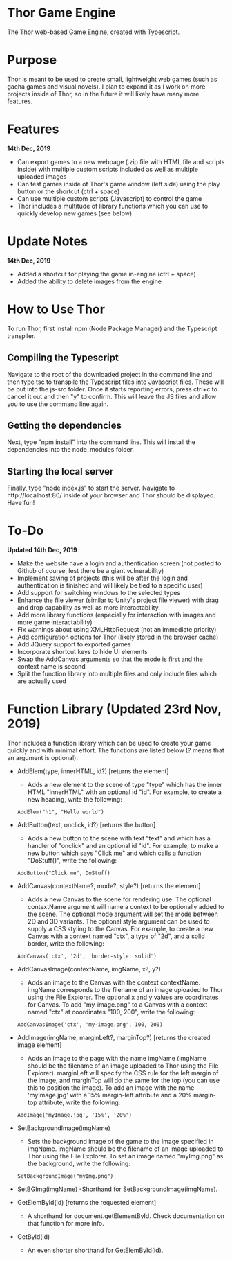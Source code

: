 # Thor Game Engine
 The Thor web-based Game Engine, created with Typescript. 

# Purpose
Thor is meant to be used to create small, lightweight web games (such as gacha games and 
visual novels). I plan to expand it as I work on more projects inside of Thor, so 
in the future it will likely have many more features.

# Features
**14th Dec, 2019**
- Can export games to a new webpage (.zip file with HTML file and scripts inside) with multiple 
custom scripts included as well as multiple uploaded images
- Can test games inside of Thor's game window (left side) using the play button or the shortcut
(ctrl + space)
- Can use multiple custom scripts (Javascript) to control the game
- Thor includes a multitude of library functions which you can use to quickly develop new games (see below)

# Update Notes
**14th Dec, 2019**
- Added a shortcut for playing the game in-engine (ctrl + space)
- Added the ability to delete images from the engine

# How to Use Thor
To run Thor, first install npm (Node Package Manager) and the Typescript transpiler. 
## Compiling the Typescript
Navigate to the root of the downloaded project in the command line and then type 
tsc to transpile the Typescript files into Javascript files. These will be put into 
the js-src folder. Once it starts reporting errors, press ctrl+c to cancel it out and 
then "y" to confirm. 
This will leave the JS files and allow you to use the command line again. 
## Getting the dependencies
Next, type "npm install" into the command line. This will install the dependencies into 
the node_modules folder. 
## Starting the local server
Finally, type "node index.js" to start the server. Navigate to http://localhost:80/
inside of your browser and Thor should be displayed. Have fun! 

# To-Do
**Updated 14th Dec, 2019**
- Make the website have a login and authentication screen (not posted to Github of course,
lest there be a giant vulnerability)
- Implement saving of projects (this will be after the login and authentication is 
finished and will likely be tied to a specific user)
- Add support for switching windows to the selected types
- Enhance the file viewer (similar to Unity's project file viewer) with drag and drop capability
as well as more interactability. 
- Add more library functions (especially for interaction with images and more game interactability)
- Fix warnings about using XMLHttpRequest (not an immediate priority)
- Add configuration options for Thor (likely stored in the browser cache)
- Add JQuery support to exported games
- Incorporate shortcut keys to hide UI elements
- Swap the AddCanvas arguments so that the mode is first and the context name is second
- Split the function library into multiple files and only include files which are actually used

# Function Library (Updated 23rd Nov, 2019)
Thor includes a function library which can be used to create your game quickly and with 
minimal effort. The functions are listed below (? means that an argument is optional): 

- AddElem(type, innerHTML, id?)     [returns the element]
  - Adds a new element to the scene of type "type" which has the inner HTML "innerHTML" 
with an optional id "id". For example, to create a new heading, write the following: 
  ```
  AddElem("h1", "Hello world")
  ```

- AddButton(text, onclick, id?)     [returns the button]
  - Adds a new button to the scene with text "text" and which has a handler of "onclick"
  and an optional id "id". For example, to make a new button which says "Click me" 
  and which calls a function "DoStuff()", write the following: 
  ```
  AddButton("Click me", DoStuff)
  ```

- AddCanvas(contextName?, mode?, style?)     [returns the element]
  - Adds a new Canvas to the scene for rendering use. The optional contextName argument will
  name a context to be optionally added to the scene. The optional mode argument will set
  the mode between 2D and 3D variants. The optional style argument can be used to supply 
  a CSS styling to the Canvas. For example, to create a new Canvas with a context named
  "ctx", a type of "2d", and a solid border, write the following:
  ```
  AddCanvas('ctx', '2d', 'border-style: solid')
  ```
  
- AddCanvasImage(contextName, imgName, x?, y?)
  - Adds an image to the Canvas with the context contextName. imgName corresponds to the 
  filename of an image uploaded to Thor using the File Explorer. The optional x and y
  values are coordinates for Canvas. To add "my-image.png" to a Canvas with a context
  named "ctx" at coordinates "100, 200", write the following: 

  ```
  AddCanvasImage('ctx', 'my-image.png', 100, 200)
  ```

- AddImage(imgName, marginLeft?, marginTop?)      [returns the created image element]
  - Adds an image to the page with the name imgName (imgName should be the filename of an image uploaded to Thor using the File Explorer). marginLeft will specify the CSS rule for the left margin of the image, and marginTop will do the same for the top (you can use this to position the image).
  To add an image with the name 'myImage.jpg' with a 15% margin-left attribute and a 20% margin-top
  attribute, write the following: 

  ```
  AddImage('myImage.jpg', '15%', '20%')
  ```

- SetBackgroundImage(imgName)
  - Sets the background image of the game to the image specified in imgName. imgName should be the 
  filename of an image uploaded to Thor using the File Explorer. To set an image named "myImg.png"
  as the background, write the following: 

  ```
  SetBackgroundImage("myImg.png")
  ```

- SetBGImg(imgName)
  -Shorthand for SetBackgroundImage(imgName).

- GetElemById(id)                 [returns the requested element]
  - A shorthand for document.getElementById. Check documentation on that function
  for more info.

- GetById(id)
  - An even shorter shorthand for GetElemById(id). 